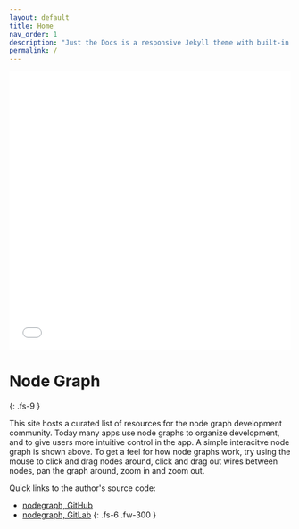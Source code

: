 ```yaml
---
layout: default
title: Home
nav_order: 1
description: "Just the Docs is a responsive Jekyll theme with built-in search that is easily customizable and hosted on GitHub Pages."
permalink: /
---
```


<div>
    <iframe src="./nodegraphdemo" height="500px" width="100%" allowfullscreen="" frameborder="0">
    </iframe>
</div>

# Node Graph
{: .fs-9 }

This site hosts a curated list of resources for the node graph development community. Today many apps use node graphs to organize development, and to give users more intuitive control in the app. A simple interacitve node graph is shown above. To get a feel for how node graphs work, try using the mouse to click and drag nodes around, click and drag out wires between nodes, pan the graph around, zoom in and zoom out. 

Quick links to the author's source code:
* [nodegraph, GitHub](https://github.com/nodegraph)
* [nodegraph, GitLab](https://gitlab.com/nodegraph)
{: .fs-6 .fw-300 }






